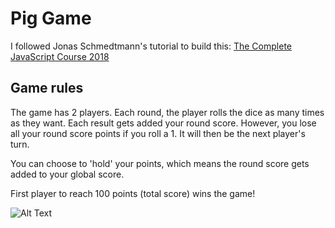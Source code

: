 # Pig Game
I followed Jonas Schmedtmann's
tutorial to build this: [The Complete JavaScript Course 2018](https://www.udemy.com/the-complete-javascript-course/learn/v4/)

## Game rules

The game has 2 players. Each round, the player rolls the dice as many times as they want.
Each result gets added your round score. However, you lose all your round score points if you
roll a 1. It will then be the next player's turn. 

You can choose to 'hold' your points, which means the round score gets added to your global
score. 

First player to reach 100 points (total score) wins the game!

![Alt Text](https://github.com/ac-asks/pig-game/blob/master/pig-game.gif)



